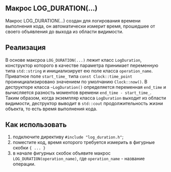 ## Макрос LOG_DURATION(...)
Макрос LOG_DURATION(...) создан для логирования времени выполнения кода, он автоматически измерит время, прошедшее от своего объявления до выхода из области видимости.
 
## Реализация
В основе максроа `LOG_DURATION(...)` лежит класс `LogDuration`, конструктор которого в качестве параметра принимает переменную типа `std::string` и инициализирует ею поле класса `operation_name`.
Приватное поле `start_time_` типа `const Clock::time_point` проинициализировано значением по умолчанию `Clock::now()`. В деструкторе  класса `~LogDuration()` определяется переменная `end_time` и вычисляется разность моментов времени `end_time - start_time_`. Таким образом, когда экземпляр класса `LogDuration` выходит из области видимости, деструктор выводит в `std::cout` продолжительность жизни объекта, то есть время выполнения кода.

## Как использовать
1. подключите директиву `#include "log_duration.h"`;
2. поместите код, время которого требуется измерить в фигурные скобки `{ ... }`
3. в начале фигурных скобок объявите макрос `LOG_DURATION(operation_name)`, где `operation_name` - название операции.
